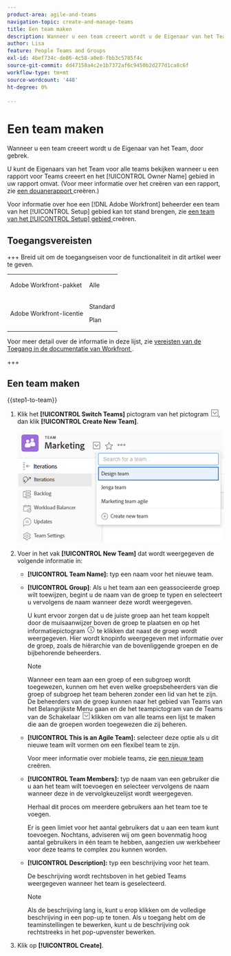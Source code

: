 ```yaml
---
product-area: agile-and-teams
navigation-topic: create-and-manage-teams
title: Een team maken
description: Wanneer u een team creeert wordt u de Eigenaar van het Team, door gebrek.
author: Lisa
feature: People Teams and Groups
exl-id: 4bef734c-de86-4c58-a0e8-fbb3c5785f4c
source-git-commit: dd47158a4c2e1b7372af6c9450b2d277d1ca8c6f
workflow-type: tm+mt
source-wordcount: '448'
ht-degree: 0%

---
```


# Een team maken

Wanneer u een team creeert wordt u de Eigenaar van het Team, door gebrek.

U kunt de Eigenaars van het Team voor alle teams bekijken wanneer u een rapport voor Teams creeert en het [!UICONTROL Owner Name] gebied in uw rapport omvat. (Voor meer informatie over het creëren van een rapport, zie [ een douanerapport ](../../reports-and-dashboards/reports/creating-and-managing-reports/create-custom-report.md) creëren.)

Voor informatie over hoe een [!DNL Adobe Workfront] beheerder een team van het [!UICONTROL Setup] gebied kan tot stand brengen, zie [ een team van het [!UICONTROL Setup] gebied ](../../administration-and-setup/add-users/create-and-manage-teams/create-a-team-from-setup.md) creëren.

## Toegangsvereisten

+++ Breid uit om de toegangseisen voor de functionaliteit in dit artikel weer te geven.

<table style="table-layout:auto"> 
 <col> 
 <col> 
 <tbody> 
  <tr data-mc-conditions=""> 
   <td role="rowheader"> <p>Adobe Workfront-pakket</p> </td> 
   <td>Alle</td> 
  </tr> 
  <tr> 
   <td role="rowheader">Adobe Workfront-licentie</td> 
   <td>
   <p>Standard</p>
   <p>Plan</p></td>
  </tr> 
 </tbody> 
</table>

Voor meer detail over de informatie in deze lijst, zie [ vereisten van de Toegang in de documentatie van Workfront ](/help/quicksilver/administration-and-setup/add-users/access-levels-and-object-permissions/access-level-requirements-in-documentation.md).

+++

## Een team maken

{{step1-to-team}}

1. Klik het **[!UICONTROL Switch Teams]** pictogram van het pictogram ![ team van de Schakelaar ](assets/switch-team-icon.png), dan klik **[!UICONTROL Create New Team]**.

   ![ Uitgezocht creeer nieuw team.](assets/create-new-team.png)

1. Voer in het vak **[!UICONTROL New Team]** dat wordt weergegeven de volgende informatie in:

   * **[!UICONTROL Team Name]:** typ een naam voor het nieuwe team.
   * **[!UICONTROL Group]**: Als u het team aan een geassocieerde groep wilt toewijzen, begint u de naam van de groep te typen en selecteert u vervolgens de naam wanneer deze wordt weergegeven.

     U kunt ervoor zorgen dat u de juiste groep aan het team koppelt door de muisaanwijzer boven de groep te plaatsen en op het informatiepictogram ![](assets/info-icon.png) te klikken dat naast de groep wordt weergegeven. Hier wordt knopinfo weergegeven met informatie over de groep, zoals de hiërarchie van de bovenliggende groepen en de bijbehorende beheerders.

     >[!NOTE]
     >
     >Wanneer een team aan een groep of een subgroep wordt toegewezen, kunnen om het even welke groepsbeheerders van die groep of subgroep het team beheren zonder een lid van het te zijn. De beheerders van de groep kunnen naar het gebied van Teams van het Belangrijkste Menu gaan en de het teampictogram van de Teams van de Schakelaar ![ ](assets/switch-team-icon.png) klikken om van alle teams een lijst te maken die aan de groepen worden toegewezen die zij beheren.

   * **[!UICONTROL This is an Agile Team]:** selecteer deze optie als u dit nieuwe team wilt vormen om een flexibel team te zijn.

     Voor meer informatie over mobiele teams, zie [ een nieuw team ](../../agile/get-started-with-agile-in-workfront/create-an-agile-team.md) creëren.

   * **[!UICONTROL Team Members]:** typ de naam van een gebruiker die u aan het team wilt toevoegen en selecteer vervolgens de naam wanneer deze in de vervolgkeuzelijst wordt weergegeven.

     Herhaal dit proces om meerdere gebruikers aan het team toe te voegen.

     Er is geen limiet voor het aantal gebruikers dat u aan een team kunt toevoegen. Nochtans, adviseren wij om geen bovenmatig hoog aantal gebruikers in één team te hebben, aangezien uw werkbeheer voor deze teams te complex zou kunnen worden.

   * **[!UICONTROL Description]:** typ een beschrijving voor het team.

     De beschrijving wordt rechtsboven in het gebied Teams weergegeven wanneer het team is geselecteerd.

     >[!NOTE]
     >
     >Als de beschrijving lang is, kunt u erop klikken om de volledige beschrijving in een pop-up te tonen. Als u toegang hebt om de teaminstellingen te bewerken, kunt u de beschrijving ook rechtstreeks in het pop-upvenster bewerken.

1. Klik op **[!UICONTROL Create]**.
